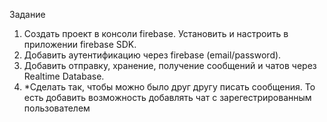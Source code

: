 Задание

1. Создать проект в консоли firebase. Установить и настроить в приложении firebase SDK.
2. Добавить аутентификацию через firebase (email/password).
3. Добавить отправку, хранение, получение сообщений и чатов через Realtime Database.
4. *Сделать так, чтобы можно было друг другу писать сообщения. То есть добавить возможность добавлять чат с зарегестрированным пользователем